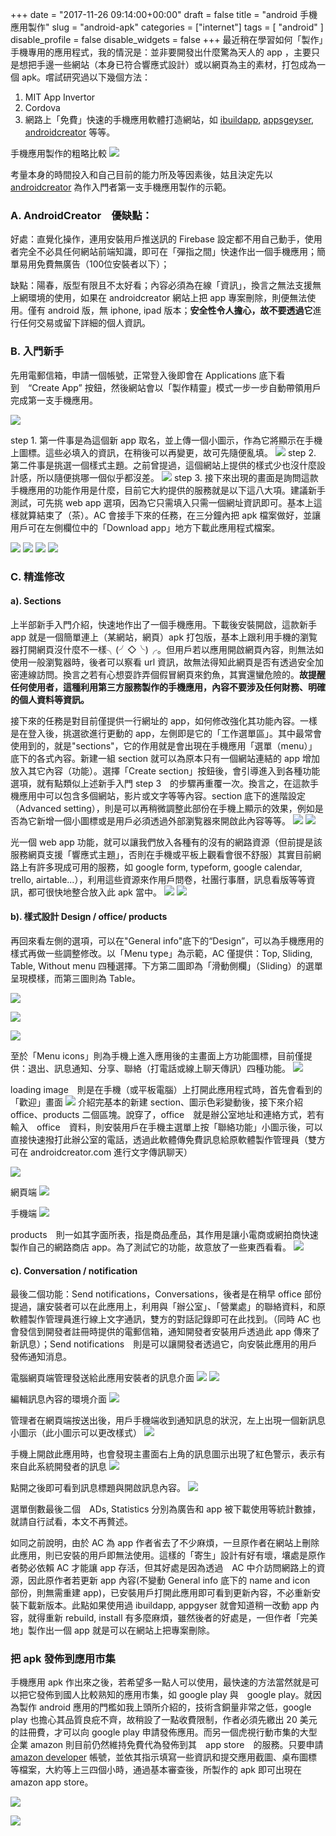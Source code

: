 ﻿+++
date = "2017-11-26 09:14:00+00:00"
draft = false
title = "android 手機應用製作"
slug = "android-apk"
categories = ["internet"]
tags = [
  "android"
  ]
disable_profile = false
disable_widgets = false
+++
最近稍在學習如何「製作」手機專用的應用程式，我的情況是：並非要開發出什麼驚為天人的 app ，主要只是想把手邊一些網站（本身已符合響應式設計）或以網頁為主的素材，打包成為一個 apk。嚐試研究過以下幾個方法：

1. MIT App Invertor
2. Cordova 
3. 網路上「免費」快速的手機應用軟體打造網站，如 [ibuildapp](https://ibuildapp.com), [appsgeyser](https://appsgeyser.com), [androidcreator](https://www.androidcreator.com) 等等。

<!--more-->

手機應用製作的粗略比較
![](/post/app-builder.png)

考量本身的時間投入和自己目前的能力所及等因素後，姑且決定先以 [androidcreator](https://androidcreator.com) 為作入門者第一支手機應用製作的示範。

### A. AndroidCreator　優缺點：

好處：直覺化操作，連用安裝用戶推送訊的 Firebase  設定都不用自己動手，使用者完全不必具任何網站前端知識，即可在「彈指之間」快速作出一個手機應用；簡單易用免費無廣告（100位安裝者以下）；

缺點：陽春，版型有限且不太好看；內容必須為在線「資訊」，換言之無法支援無上網環境的使用，如果在 androidcreator 網站上把 app 專案刪除，則便無法使用。僅有 android 版，無 iphone, ipad 版本；**安全性令人擔心，故不要透過它**進行任何交易或留下詳細的個人資訊。　

### B. 入門新手
先用電郵信箱，申請一個帳號，正常登入後即會在 Applications 底下看到　“Create App” 按鈕，然後網站會以「製作精靈」模式一步一步自動帶領用戶完成第一支手機應用。
 
![](/post/20171126-1.png)

step 1. 第一件事是為這個新 app 取名，並上傳一個小圖示，作為它將顯示在手機上圖標。這些必填入的資訊，在稍後可以再變更，故可先隨便亂填。
![](/post/20171126-2.png)
step 2. 第二件事是挑選一個樣式主題。之前曾提過，這個網站上提供的樣式少也沒什麼設計感，所以隨便挑哪一個似乎都沒差。
![](/post/20171126-3.png)
step 3. 接下來出現的畫面是詢問這款手機應用的功能作用是什麼，目前它大約提供的服務就是以下這八大項。建議新手測試，可先挑 web app 選項，因為它只需填入只需一個網址資訊即可。基本上這樣就算結束了（茶）。AC 會接手下來的任務，在三分鐘內把 apk 檔案做好，並讓用戶可在左側欄位中的「Download app」地方下載此應用程式檔案。

![](/post/20171126-4.png)
![](/post/20171126-5.png)
![](/post/20171126-7.png)
![](/post/20171126-8.png)

### C. 精進修改
#### a). Sections
上半部新手入門介紹，快速地作出了一個手機應用。下載後安裝開啟，這款新手 app 就是一個簡單連上（某網站，網頁）apk 打包版，基本上跟利用手機的瀏覧器打開網頁沒什麼不一樣╮(╯◇╰)╭。但用戶若以應用開啟網頁內容，則無法如使用一般瀏覧器時，後者可以察看 url 資訊，故無法得知此網頁是否有透過安全加密連線訪問。換言之若有心想耍詐弄個假冒網頁來釣魚，其實還蠻危險的。**故提醒任何使用者，這種利用第三方服務製作的手機應用，內容不要涉及任何財務、明確的個人資料等資訊。**

接下來的任務是對目前僅提供一行網址的 app，如何修改強化其功能內容。一樣是在登入後，挑選欲進行更動的 app，左側即是它的「工作選單區」。其中最常會使用到的，就是"sections"，它的作用就是會出現在手機應用「選單（menu）」底下的各式內容。新建一組 section 就可以為原本只有一個網站連結的 app 增加放入其它內容（功能）。選擇「Create section」按鈕後，會引導進入到各種功能選項，就有點類似上述新手入門 step 3　的步驟再重覆一次。換言之，在這款手機應用中可以包含多個網站，影片或文字等等內容。section 底下的進階設定（Advanced setting），則是可以再稍微調整此部份在手機上顯示的效果，例如是否為它新增一個小圖標或是用戶必須透過外部瀏覧器來開啟此內容等等。
![](/post/20171126-9.png)
![](/post/20171126-10.png)

光一個 web app 功能，就可以讓我們放入各種有的沒有的網路資源（但前提是該服務網頁支援「響應式主題」，否則在手機或平板上觀看會很不舒服）其實目前網路上有許多現成可用的服務，如 google form, typeform, google calendar, trello, airtable...），利用這些資源來作用戶問卷，社團行事曆，訊息看版等等資訊，都可很快地整合放入此 apk 當中。
![](/post/20171126-11.png)
![](/post/20171126-12.png)
#### b). 樣式設計 Design / office/ products
再回來看左側的選項，可以在"General info"底下的“Design”，可以為手機應用的樣式再做一些調整修改。以「Menu type」為示範，AC 僅提供：Top, Sliding, Table, Without menu 四種選擇。下方第二圖即為「滑動側欄」（Sliding）的選單呈現模樣，而第三圖則為 Table。

![](/post/20171126-13.png)

![](/post/20171126-14.png)

![](/post/20171126-15.png)

至於「Menu icons」則為手機上進入應用後的主畫面上方功能圖標，目前僅提供：退出、訊息通知、分享、聯絡（打電話或線上聊天傳訊）四種功能。
![](/post/20171126-16.png)

loading image　則是在手機（或平板電腦）上打開此應用程式時，首先會看到的「歡迎」畫面
![](/post/20171126-17.png)
介紹完基本的新建 section、圖示色彩變動後，接下來介紹 office、products 二個區塊。說穿了，office　就是辦公室地址和連絡方式，若有輸入　office　資料，則安裝用戶在手機主選單上按「聯絡功能」小圖示後，可以直接快速撥打此辦公室的電話，透過此軟體傳免費訊息給原軟體製作管理員（雙方可在 androidcreator.com 進行文字傳訊聊天）

![](/post/20171126-18.png)

網頁端
![](/post/20171126-19.png)

手機端
![](/post/20171126-20.png)

products　則一如其字面所表，指是商品產品，其作用是讓小電商或網拍商快速製作自己的網路商店 app。為了測試它的功能，故意放了一些東西看看。
![](/post/20171126-21.png)
#### c). Conversation / notification
最後二個功能：Send notifications，Conversations，後者是在稍早 office 部份提過，讓安裝者可以在此應用上，利用與「辦公室」、「營業處」的聯絡資料，和原軟體製作管理員進行線上文字通訊，雙方的對話記錄即可在此找到。（同時 AC 也會發信到開發者註冊時提供的電郵信箱，通知開發者安裝用戶透過此 app 傳來了新訊息）；Send notifications　則是可以讓開發者透過它，向安裝此應用的用戶發佈通知消息。

電腦網頁端管理發送給此應用安裝者的訊息介面
![](/post/20171126-22.png)
![](/post/20171126-23.png)

編輯訊息內容的環境介面
![](/post/20171126-24.png)

管理者在網頁端按送出後，用戶手機端收到通知訊息的狀況，左上出現一個新訊息小圖示（此小圖示可以更改樣式）
![](/post/20171126-25.png)

手機上開啟此應用時，也會發現主畫面右上角的訊息圖示出現了紅色警示，表示有來自此系統開發者的訊息
![](/post/20171126-26.png)

點開之後即可看到訊息標題與開啟訊息內容。
![](/post/20171126-27.png)

選單倒數最後二個　ADs, Statistics 分別為廣告和 app 被下載使用等統計數據，就請自行試看，本文不再贅述。

如同之前說明，由於 AC 為 app 作者省去了不少麻煩，一旦原作者在網站上刪除此應用，則已安裝的用戶即無法使用。這樣的「寄生」設計有好有壞，壤處是原作者勢必依賴 AC 才能讓 app 存活，但其好處是因為透過　AC 中介訪問網路上的資源，因此原作者若更新 app 內容(不變動 General info 底下的 name and icon　部份，則無需重建 app)，已安裝用戶打開此應用即可看到更新內容，不必重新安裝下載新版本。此點如果使用過 ibuildapp, appgyser 就會知道稍一改動 app 內容，就得重新 rebuild, install 有多麼麻煩，雖然後者的好處是，一但作者「完美地」製作出一個 app 就是可以在網站上把專案刪除。

### 把 apk 發佈到應用市集

手機應用 apk 作出來之後，若希望多一點人可以使用，最快速的方法當然就是可以把它發佈到國人比較熟知的應用市集，如 google play 與　google play。就因為製作 android 應用的門檻如我上頭所介紹的，技術含銅量非常之低，google play 也擔心其品質良疪不齊，故稍設了一點收費限制，作者必須先繳出 20 美元的註冊費，才可以向 google play 申請發佈應用。而另一個虎視行動市集的大型企業 amazon 則目前仍然維持免費代為發佈到其　app store　的服務。只要申請 [amazon developer](https://developer.amazon.com/myapps.html) 帳號，並依其指示填寫一些資訊和提交應用截圖、桌布圖標等檔案，大約等上三四個小時，通過基本審查後，所製作的 apk 即可出現在 amazon app store。　

![](/post/20171126-28.png)

![](/post/20171126-29.png)
